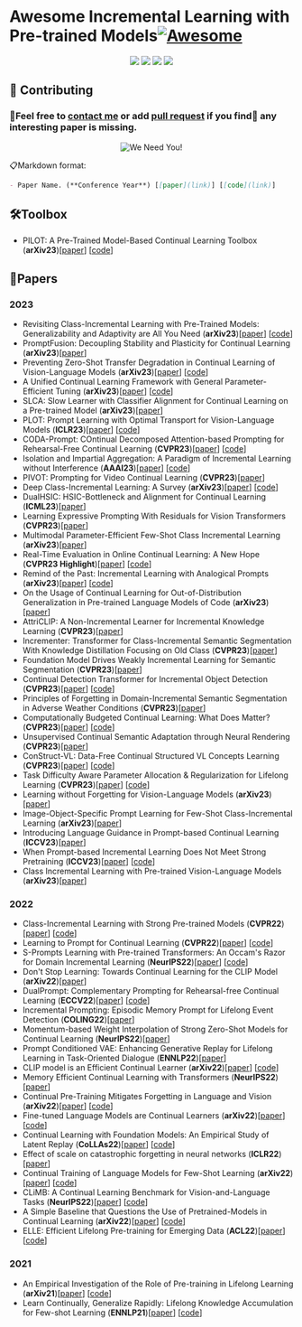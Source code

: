 # Awesome Incremental Learning with Pre-trained Models[![Awesome](https://awesome.re/badge.svg)](https://awesome.re)

<p align="center">
    <a href=""><img src="https://img.shields.io/badge/AILpapers-v1.0-orange"></a>
    <a href=""><img
src="https://img.shields.io/github/stars/sun-hailong/Awesome-Incremental-Learning-with-Pre-trained-Model?style=social"></a>
	<a href=""><img src="https://hits.seeyoufarm.com/api/count/incr/badge.svg?url=https%3A%2F%2Fgithub.com%2Fsun-hailong%2FAwesome-Incremental-Learning-with-Pre-trained-Model&count_bg=%2379C83D&title_bg=%23555555&icon=&icon_color=%23E7E7E7&title=hits&edge_flat=false"></a>
	<a href=""><img src="https://img.shields.io/github/last-commit/sun-hailong/Awesome-Incremental-Learning-with-Pre-trained-Models"></a>
</p>

## 🤗 Contributing
### 🚀Feel free to [contact me]() or add [pull request](https://github.com/sun-hailong/Awesome-Incremental-Learning-with-Pre-trained-Model/pulls) if you find👀 any interesting paper is missing.

<p align="center">
  <img src="http://cdn1.sportngin.com/attachments/news_article/7269/5172/needyou_small.jpg" alt="We Need You!">
</p>

📋Markdown format:
```markdown
- Paper Name. (**Conference Year**) [[paper](link)] [[code](link)]
```

## 🛠️Toolbox
- PILOT: A Pre-Trained Model-Based Continual Learning Toolbox (**arXiv23**)[[paper](https://arxiv.org/abs/2309.07117)] [[code](https://github.com/sun-hailong/LAMDA-PILOT)]

## 📑Papers

### 2023
- Revisiting Class-Incremental Learning with Pre-Trained Models: Generalizability and Adaptivity are All You Need (**arXiv23**)[[paper](https://arxiv.org/abs/2303.07338)] [[code](https://github.com/zhoudw-zdw/RevisitingCIL)]
- PromptFusion: Decoupling Stability and Plasticity for Continual Learning (**arXiv23**)[[paper](https://arxiv.org/abs/2303.07223)]
- Preventing Zero-Shot Transfer Degradation in Continual Learning of Vision-Language Models (**arXiv23**)[[paper](https://arxiv.org/abs/2303.06628)] [[code](https://github.com/Thunderbeee/ZSCL)]
- A Unified Continual Learning Framework with General Parameter-Efficient Tuning (**arXiv23**)[[paper](https://arxiv.org/abs/2303.10070)] [[code](https://github.com/gqk/LAE)]
- SLCA: Slow Learner with Classifier Alignment for Continual Learning on a Pre-trained Model (**arXiv23**)[[paper](https://arxiv.org/abs/2303.05118)]
- PLOT: Prompt Learning with Optimal Transport for Vision-Language Models (**ICLR23**)[[paper](https://arxiv.org/abs/2210.01253)] [[code](https://github.com/CHENGY12/PLOT)]
- CODA-Prompt: COntinual Decomposed Attention-based Prompting for Rehearsal-Free Continual Learning (**CVPR23**)[[paper](https://arxiv.org/abs/2211.13218)] [[code](https://github.com/GT-RIPL/CODA-Prompt)]
- Isolation and Impartial Aggregation: A Paradigm of Incremental Learning without Interference (**AAAI23**)[[paper](https://arxiv.org/abs/2211.15969)] [[code](https://github.com/iamwangyabin/ESN)]
- PIVOT: Prompting for Video Continual Learning (**CVPR23**)[[paper](https://arxiv.org/abs/2212.04842)]
- Deep Class-Incremental Learning: A Survey (**arXiv23**)[[paper](https://arxiv.org/abs/2302.03648)] [[code](https://github.com/zhoudw-zdw/CIL_Survey)]
- DualHSIC: HSIC-Bottleneck and Alignment for Continual Learning (**ICML23**)[[paper](https://arxiv.org/abs/2305.00380)]
- Learning Expressive Prompting With Residuals for Vision Transformers (**CVPR23**)[[paper](https://arxiv.org/abs/2303.15591)]
- Multimodal Parameter-Efficient Few-Shot Class Incremental Learning (**arXiv23**)[[paper](https://arxiv.org/abs/2303.04751)]
- Real-Time Evaluation in Online Continual Learning: A New Hope (**CVPR23 Highlight**)[[paper](https://arxiv.org/abs/2302.01047)] [[code](https://github.com/Yasir-Ghunaim/RealtimeOCL)]
- Remind of the Past: Incremental Learning with Analogical Prompts (**arXiv23**)[[paper](https://arxiv.org/abs/2303.13898)] [[code](https://github.com/ZhihengCV/A-Prompts)]
- On the Usage of Continual Learning for Out-of-Distribution Generalization in Pre-trained Language Models of Code (**arXiv23**)[[paper](https://arxiv.org/abs/2305.04106)]
- AttriCLIP: A Non-Incremental Learner for Incremental Knowledge Learning (**CVPR23**)[[paper](https://openaccess.thecvf.com/content/CVPR2023/papers/Wang_AttriCLIP_A_Non-Incremental_Learner_for_Incremental_Knowledge_Learning_CVPR_2023_paper.pdf)]
- Incrementer: Transformer for Class-Incremental Semantic Segmentation With Knowledge Distillation Focusing on Old Class (**CVPR23**)[[paper](https://openaccess.thecvf.com/content/CVPR2023/papers/Shang_Incrementer_Transformer_for_Class-Incremental_Semantic_Segmentation_With_Knowledge_Distillation_Focusing_CVPR_2023_paper.pdf)]
- Foundation Model Drives Weakly Incremental Learning for Semantic Segmentation (**CVPR23**)[[paper](https://openaccess.thecvf.com/content/CVPR2023/papers/Yu_Foundation_Model_Drives_Weakly_Incremental_Learning_for_Semantic_Segmentation_CVPR_2023_paper.pdf)]
- Continual Detection Transformer for Incremental Object Detection (**CVPR23**)[[paper](https://openaccess.thecvf.com/content/CVPR2023/papers/Liu_Continual_Detection_Transformer_for_Incremental_Object_Detection_CVPR_2023_paper.pdf)] [[code](https://github.com/yaoyao-liu/CL-DETR)]
- Principles of Forgetting in Domain-Incremental Semantic Segmentation in Adverse Weather Conditions (**CVPR23**)[[paper](https://openaccess.thecvf.com/content/CVPR2023/papers/Kalb_Principles_of_Forgetting_in_Domain-Incremental_Semantic_Segmentation_in_Adverse_Weather_CVPR_2023_paper.pdf)]
- Computationally Budgeted Continual Learning: What Does Matter? (**CVPR23**)[[paper](https://openaccess.thecvf.com/content/CVPR2023/papers/Prabhu_Computationally_Budgeted_Continual_Learning_What_Does_Matter_CVPR_2023_paper.pdf)] [[code](https://github.com/drimpossible/BudgetCL)]
- Unsupervised Continual Semantic Adaptation through Neural Rendering (**CVPR23**)[[paper](https://openaccess.thecvf.com/content/CVPR2023/papers/Liu_Unsupervised_Continual_Semantic_Adaptation_Through_Neural_Rendering_CVPR_2023_paper.pdf)]
- ConStruct-VL: Data-Free Continual Structured VL Concepts Learning (**CVPR23**)[[paper](https://openaccess.thecvf.com/content/CVPR2023/papers/Smith_ConStruct-VL_Data-Free_Continual_Structured_VL_Concepts_Learning_CVPR_2023_paper.pdf)] [[code](https://github.com/jamessealesmith/ConStruct-VL)]
- Task Difficulty Aware Parameter Allocation & Regularization for Lifelong Learning (**CVPR23**)[[paper](https://openaccess.thecvf.com/content/CVPR2023/papers/Brahma_A_Probabilistic_Framework_for_Lifelong_Test-Time_Adaptation_CVPR_2023_paper.pdf)] [[code](https://github.com/dhanajitb/petal)]
- Learning without Forgetting for Vision-Language Models (**arXiv23**)[[paper](https://arxiv.org/abs/2305.19270)]
- Image-Object-Specific Prompt Learning for Few-Shot Class-Incremental Learning (**arXiv23**)[[paper](https://arxiv.org/abs/2309.02833)]
- Introducing Language Guidance in Prompt-based Continual Learning (**ICCV23**)[[paper](https://arxiv.org/abs/2308.15827)]
- When Prompt-based Incremental Learning Does Not Meet Strong Pretraining (**ICCV23**)[[paper](https://openaccess.thecvf.com/content/ICCV2023/papers/Tang_When_Prompt-based_Incremental_Learning_Does_Not_Meet_Strong_Pretraining_ICCV_2023_paper.pdf)] [[code](https://github.com/TOM-tym/APG)]
- Class Incremental Learning with Pre-trained Vision-Language Models (**arXiv23**)[[paper](https://arxiv.org/pdf/2310.20348.pdf)]


### 2022
- Class-Incremental Learning with Strong Pre-trained Models (**CVPR22**)[[paper](https://arxiv.org/abs/2204.03634)] [[code](https://github.com/amazon-science/sp-cil)]
- Learning to Prompt for Continual Learning (**CVPR22**)[[paper](https://arxiv.org/abs/2112.08654)] [[code](https://github.com/google-research/l2p)]
- S-Prompts Learning with Pre-trained Transformers: An Occam's Razor for Domain Incremental Learning (**NeurIPS22**)[[paper](https://arxiv.org/abs/2207.12819)] [[code]( https://github.com/iamwangyabin/S-Prompts)]
- Don't Stop Learning: Towards Continual Learning for the CLIP Model (**arXiv22**)[[paper](https://arxiv.org/abs/2207.09248)]
- DualPrompt: Complementary Prompting for Rehearsal-free Continual Learning (**ECCV22**)[[paper](https://arxiv.org/abs/2204.04799)] [[code](https://github.com/google-research/l2p)]
- Incremental Prompting: Episodic Memory Prompt for Lifelong Event Detection (**COLING22**)[[paper](https://arxiv.org/abs/2204.07275)]
- Momentum-based Weight Interpolation of Strong Zero-Shot Models for Continual Learning (**NeurIPS22**)[[paper](https://arxiv.org/abs/2211.03186)]
- Prompt Conditioned VAE: Enhancing Generative Replay for Lifelong Learning in Task-Oriented Dialogue (**ENNLP22**)[[paper](https://arxiv.org/abs/2210.07783)]
- CLIP model is an Efficient Continual Learner (**arXiv22**)[[paper](https://arxiv.org/abs/2210.03114)] [[code](https://github.com/vgthengane/Continual-CLIP)]
- Memory Efficient Continual Learning with Transformers (**NeurIPS22**)[[paper](https://arxiv.org/abs/2203.04640)]
- Continual Pre-Training Mitigates Forgetting in Language and Vision (**arXiv22**)[[paper](https://arxiv.org/abs/2205.09357)] [[code](https://github.com/AndreaCossu/continual-pretraining-nlp-vision)]
- Fine-tuned Language Models are Continual Learners (**arXiv22**)[[paper](https://arxiv.org/abs/2205.12393)] [[code](https://github.com/ThomasScialom/T0_continual_learning)]
- Continual Learning with Foundation Models: An Empirical Study of Latent Replay (**CoLLAs22**)[[paper](https://arxiv.org/abs/2205.00329)] [[code](https://github.com/oleksost/latent_CL)]
- Effect of scale on catastrophic forgetting in neural networks (**ICLR22**)[[paper](https://openreview.net/pdf?id=GhVS8_yPeEa)]
- Continual Training of Language Models for Few-Shot Learning (**arXiv22**)[[paper](https://arxiv.org/abs/2210.05549)] [[code](https://github.com/UIC-Liu-Lab/CPT)]
- CLiMB: A Continual Learning Benchmark for Vision-and-Language Tasks (**NeurIPS22**)[[paper](https://arxiv.org/abs/2206.09059)] [[code](https://github.com/GLAMOR-USC/CLiMB)]
- A Simple Baseline that Questions the Use of Pretrained-Models in Continual Learning (**arXiv22**)[[paper](https://arxiv.org/abs/2210.04428)] [[code](https://github.com/UIC-Liu-Lab/CPT)]
- ELLE: Efficient Lifelong Pre-training for Emerging Data (**ACL22**)[[paper](https://arxiv.org/abs/2203.06311)] [[code](https://github.com/thunlp/ELLE)]


### 2021
- An Empirical Investigation of the Role of Pre-training in Lifelong Learning (**arXiv21**)[[paper](https://arxiv.org/abs/2112.09153)] [[code](https://github.com/sanketvmehta/lifelong-learning-pretraining-and-sam)]
- Learn Continually, Generalize Rapidly: Lifelong Knowledge Accumulation for Few-shot Learning (**ENNLP21**)[[paper](https://arxiv.org/abs/2104.08808)] [[code](https://github.com/INK-USC/CLIF)]